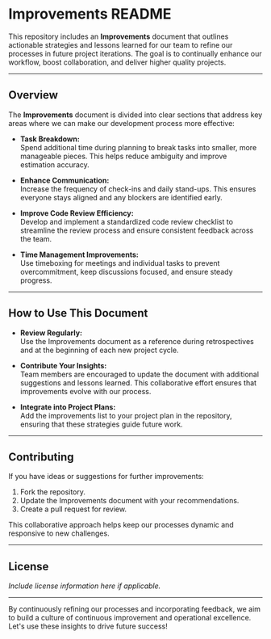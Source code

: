 # Improvements README

This repository includes an **Improvements** document that outlines actionable strategies and lessons learned for our team to refine our processes in future project iterations. The goal is to continually enhance our workflow, boost collaboration, and deliver higher quality projects.

---

## Overview

The **Improvements** document is divided into clear sections that address key areas where we can make our development process more effective:

- **Task Breakdown:**  
  Spend additional time during planning to break tasks into smaller, more manageable pieces. This helps reduce ambiguity and improve estimation accuracy.

- **Enhance Communication:**  
  Increase the frequency of check-ins and daily stand-ups. This ensures everyone stays aligned and any blockers are identified early.

- **Improve Code Review Efficiency:**  
  Develop and implement a standardized code review checklist to streamline the review process and ensure consistent feedback across the team.

- **Time Management Improvements:**  
  Use timeboxing for meetings and individual tasks to prevent overcommitment, keep discussions focused, and ensure steady progress.

---

## How to Use This Document

- **Review Regularly:**  
  Use the Improvements document as a reference during retrospectives and at the beginning of each new project cycle.

- **Contribute Your Insights:**  
  Team members are encouraged to update the document with additional suggestions and lessons learned. This collaborative effort ensures that improvements evolve with our process.

- **Integrate into Project Plans:**  
  Add the improvements list to your project plan in the repository, ensuring that these strategies guide future work.

---

## Contributing

If you have ideas or suggestions for further improvements:
1. Fork the repository.
2. Update the Improvements document with your recommendations.
3. Create a pull request for review.

This collaborative approach helps keep our processes dynamic and responsive to new challenges.

---

## License

*Include license information here if applicable.*

---

By continuously refining our processes and incorporating feedback, we aim to build a culture of continuous improvement and operational excellence. Let's use these insights to drive future success!
